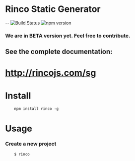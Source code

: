 # Rinco Static Generator


--
[![Build Status](https://travis-ci.org/rincojs/rinco-staticgen.svg?branch=master)](https://travis-ci.org/rincojs/rinco-staticgen)
[![npm version](https://badge.fury.io/js/rinco.svg)](http://badge.fury.io/js/rinco)


### We are in BETA version yet. Feel free to contribute.

## See the complete documentation:
# http://rincojs.com/sg


# Install

        npm install rinco -g

# Usage

### Create a new project

        $ rinco

